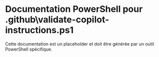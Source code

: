 # Documentation PowerShell pour .github\validate-copilot-instructions.ps1

Cette documentation est un placeholder et doit être générée par un outil PowerShell spécifique.
